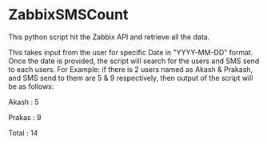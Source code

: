 # ZabbixSMSCount
This python script hit the Zabbix API and retrieve all the data. 

This takes input from the user for specific Date in "YYYY-MM-DD" format.
Once the date is provided, the script will search for the users and SMS send to each users. For Example: if there is 2 users named as Akash & Prakash, and SMS send to them are 5 & 9 respectively, then output of the script will be as follows:

Akash : 5

Prakas : 9

Total : 14
